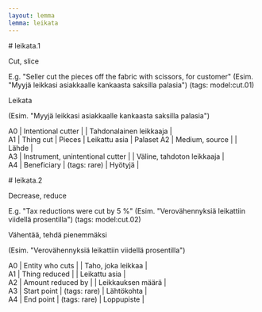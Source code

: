 ```yaml
---
layout: lemma
lemma: leikata
---
```


<div class="sense">
# <span class="sensename">leikata.1</span>

<span class="description">Cut, slice</span>

E.g. "Seller cut the pieces off the fabric with scissors, for customer" (Esim. "Myyjä leikkasi asiakkaalle kankaasta saksilla palasia") (tags: model:cut.01)

<span class="description">Leikata</span>

(Esim. "Myyjä leikkasi asiakkaalle kankaasta saksilla palasia")

A0 | Intentional cutter |   | Tahdonalainen leikkaaja |  
A1 | Thing cut | Pieces | Leikattu asia | Palaset
A2 | Medium, source |   | Lähde |  
A3 | Instrument, unintentional cutter |   | Väline, tahdoton leikkaaja |  
A4 | Beneficiary | (tags: rare) | Hyötyjä |  

</div>

<div class="sense">
# <span class="sensename">leikata.2</span>

<span class="description">Decrease, reduce</span>

E.g. "Tax reductions were cut by 5 %" (Esim. "Verovähennyksiä leikattiin viidellä prosentilla") (tags: model:cut.02)

<span class="description">Vähentää, tehdä pienemmäksi</span>

(Esim. "Verovähennyksiä leikattiin viidellä prosentilla")

A0 | Entity who cuts |   | Taho, joka leikkaa |  
A1 | Thing reduced |   | Leikattu asia |  
A2 | Amount reduced by |   | Leikkauksen määrä |  
A3 | Start point | (tags: rare) | Lähtökohta |  
A4 | End point | (tags: rare) | Loppupiste |  

</div>

